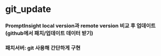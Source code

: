 # git_update
### PromptInsight local version과 remote version 비교 후 업데이트 (github에서 패치/업데이트 데이터 받기)
### 패치서버: git 사용해 간단하게 구현
